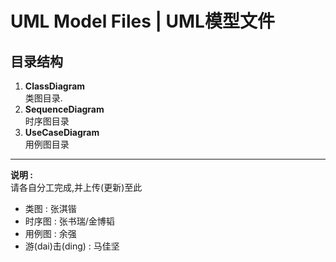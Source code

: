 # **UML** Model Files | **UML**模型文件
## 目录结构
1. **ClassDiagram**  
   类图目录.
2. **SequenceDiagram**  
   时序图目录
3. **UseCaseDiagram**  
   用例图目录
---
**说明 :**   
请各自分工完成,并上传(更新)至此
- 类图 : 张淇锴
- 时序图 : 张书瑞/金博韬
- 用例图 : 余强
- 游(dai)击(ding) : 马佳坚 
